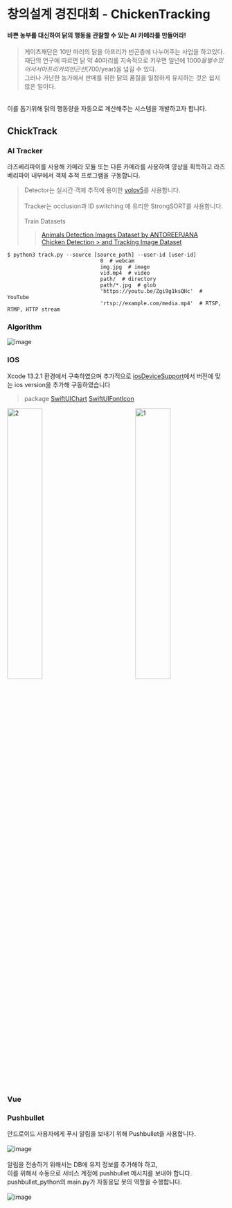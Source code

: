# 창의설계 경진대회 - ChickenTracking


#### 바쁜 농부를 대신하여 닭의 행동을 관찰할 수 있는 AI 카메라를 만들어라!
> 게이츠재단은 10만 마리의 닭을 아프리가 빈곤층에 나누어주는 사업을 하고있다.</br>
> 재단의 연구에 따르면 닭 약 40마리를 지속적으로 키우면 일년에 $1000을 벌 수 있어서 서아프리카의 빈곤선($700/year)을 넘길 수 있다.</br>
> 그러나 가난한 농가에서 판매를 위한 닭의 품질을 일정하게 유지하는 것은 쉽지 않은 일이다.</br>
</br>
이를 돕기위해 닭의 행동량을 자동으로 계산해주는 시스템을 개발하고자 합니다.</br>


## ChickTrack


### AI Tracker

라즈베리파이를 사용해 카메라 모듈 또는 다른 카메라를 사용하여 영상을 획득하고 라즈베리파이 내부에서 객체 추적 프로그램을 구동합니다.</br>
> Detector는 실시간 객체 추적에 용이한 [yolov5](https://github.com/search?q=yolo)를 사용합니다.</br></br>
> Tracker는  occlusion과 ID switching 에 유리한 StrongSORT를 사용합니다.</br></br>
> Train Datasets
> </br>
> 
>> [Animals Detection Images Dataset by ANTOREEPJANA](https://www.kaggle.com/datasets/antoreepjana/animals-detection-images-dataset) </br>
>> [Chicken Detection > and Tracking Image Dataset](https://universe.roboflow.com/chickens/chicken-detection-and-tracking/dataset/12)






```
$ python3 track.py --source [source_path] --user-id [user-id]
                              0  # webcam
                              img.jpg  # image
                              vid.mp4  # video
                              path/  # directory
                              path/*.jpg  # glob
                              'https://youtu.be/Zgi9g1ksQHc'  # YouTube
                              'rtsp://example.com/media.mp4'  # RTSP, RTMP, HTTP stream
```

### Algorithm

![image](https://user-images.githubusercontent.com/71868697/200842821-ea4599cd-1f3d-46f1-a357-cc2039c1991f.png)

### IOS
Xcode 13.2.1  환경에서 구축하였으며 추가적으로 [iosDeviceSupport](https://github.com/filsv/iOSDeviceSupport)에서 버전에 맞는 ios version을 추가해 구동하였습니다

> package
> [SwiftUIChart](https://github.com/AppPear/ChartView)
> [SwiftUIFontIcon](https://github.com/huybuidac/SwiftUIFontIcon)

<img width="40%" alt="2" src="https://user-images.githubusercontent.com/71868697/200848386-9900b88a-6b6d-45b3-a825-1249f8215542.png"> &nbsp; &nbsp; &nbsp; &nbsp; &nbsp; &nbsp; &nbsp; &nbsp; &nbsp; &nbsp; &nbsp; &nbsp;<img width="40%" alt="1" src="https://user-images.githubusercontent.com/71868697/200848538-16333fc5-372b-4028-9835-a06f937fa8fa.png">


### Vue


### Pushbullet
안드로이드 사용자에게 푸시 알림을 보내기 위해 Pushbullet을 사용합니다.</br></br>
![image](https://user-images.githubusercontent.com/101806955/201338457-fb5f9f96-f576-48f7-b993-27acf8c52f88.png)
</br></br>
알림을 전송하기 위해서는 DB에 유저 정보를 추가해야 하고,</br>
이를 위해서 수동으로 서비스 계정에 pushbullet 메시지를 보내야 합니다.</br>
pushbullet_python의 main.py가 자동응답 봇의 역할을 수행합니다.</br></br>
![image](https://user-images.githubusercontent.com/101806955/201338365-83d5938f-36e6-4452-b08c-4e8cccf973e1.png)

